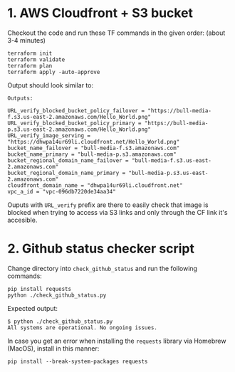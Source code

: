 # 1. AWS Cloudfront + S3 bucket
Checkout the code and run these TF commands in the given order: 
(about 3-4 minutes)

```
terraform init
terraform validate
terraform plan
terraform apply -auto-approve
```

Output should look similar to:
```
Outputs:

URL_verify_blocked_bucket_policy_failover = "https://bull-media-f.s3.us-east-2.amazonaws.com/Hello_World.png"
URL_verify_blocked_bucket_policy_primary = "https://bull-media-p.s3.us-east-2.amazonaws.com/Hello_World.png"
URL_verify_image_serving = "https://dhwpa14ur69li.cloudfront.net/Hello_World.png"
bucket_name_failover = "bull-media-f.s3.amazonaws.com"
bucket_name_primary = "bull-media-p.s3.amazonaws.com"
bucket_regional_domain_name_failover = "bull-media-f.s3.us-east-2.amazonaws.com"
bucket_regional_domain_name_primary = "bull-media-p.s3.us-east-2.amazonaws.com"
cloudfront_domain_name = "dhwpa14ur69li.cloudfront.net"
vpc_a_id = "vpc-096db7220de34aa34"
```

Ouputs with `URL_verify` prefix are there to easily check that image is blocked when trying to access via S3 links and only through the CF link it's accesible.

# 2. Github status checker script
Change directory into `check_github_status`  and run the following commands:
```
pip install requests
python ./check_github_status.py
```

Expected output:
```
$ python ./check_github_status.py 
All systems are operational. No ongoing issues.
```

In case you get an error when installing the `requests` library via Homebrew (MacOS), install in this manner:
```
pip install --break-system-packages requests
```

